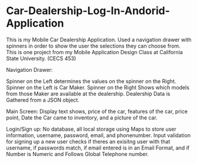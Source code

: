 # Car-Dealership-Log-In-Andorid-Application

This is my Mobile Car Dealership Application.
Used a navigation drawer with spinners in order to show the user the selections they can choose from.
This is one project from my Mobile Application Design Class at California State University. (CECS 453)

Navigation Drawer:

Spinner on the Left determines the values on the spinner on the Right.
Spinner on the Left is Car Maker.
Spinner on the Right Shows which models from those Maker are available at the dealership.
Dealership Data is Gathered from a JSON object.

Main Screen:
Display text shows, price of the car, features of the car, price point, Date the Car came to inventory, and a picture of the car.

Login/Sign up:
No database, all local storage using Maps to store user information, username, password, email, and phonenumber.
Input validation for signing up a new user checks if theres an exisitng user with that username, if passwords match, if email entered is in an Email Format, and if Number is Numeric and Follows Global Telephone number. 
